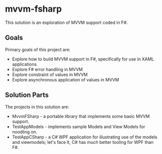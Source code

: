 mvvm-fsharp
===========

This solution is an exploration of MVVM support coded in F#.

Goals
-----
Primary goals of this project are:
* Explore how to build MVVM support in F#, specifically for use in XAML applications.
* Explore F# error handling in MVVM
* Explore constraint of values in MVVM
* Explore asynchronous application of values in MVVM

Solution Parts
--------------
The projects in this solution are:
* MvvmFSharp - a portable library that implements some basic MVVM support.
* TestAppModels - implements sample Models and View Models for noodling on.
* TestAppCSharp - a C# WPF application for illustrating use of the models and viewmodels;
let's face it, C# has much better tooling for WPF than F#.
